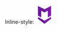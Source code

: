 Inline-style: 
![alt text](https://github.com/adam-p/markdown-here/raw/master/src/common/images/icon48.png "Logo Title Text 1")